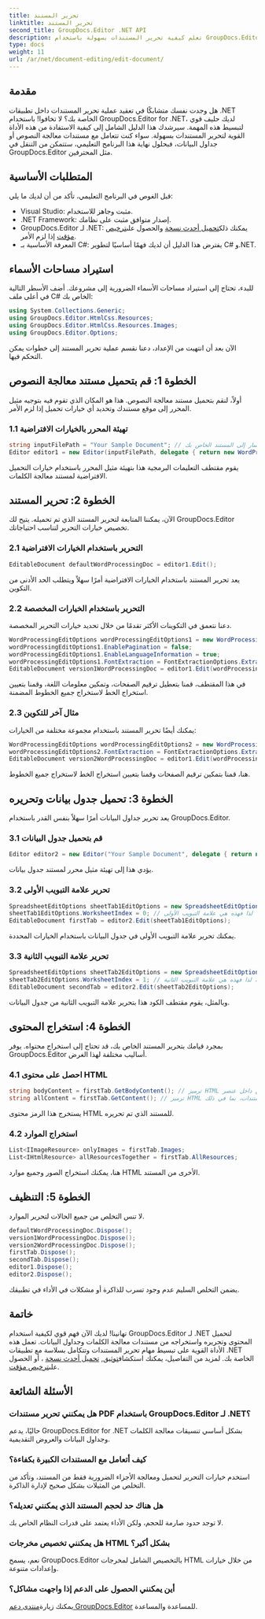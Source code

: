 ```yaml
---
title: تحرير المستند
linktitle: تحرير المستند
second_title: GroupDocs.Editor .NET API
description: تعلم كيفية تحرير المستندات بسهولة باستخدام GroupDocs.Editor لـ .NET. دليل خطوة بخطوة لمعالجة النصوص وملفات جداول البيانات.
type: docs
weight: 11
url: /ar/net/document-editing/edit-document/
---
```

## مقدمة
هل وجدت نفسك متشابكًا في تعقيد عملية تحرير المستندات داخل تطبيقات .NET الخاصة بك؟ لا تخافوا! باستخدام GroupDocs.Editor for .NET، لديك حليف قوي لتبسيط هذه المهمة. سيرشدك هذا الدليل الشامل إلى كيفية الاستفادة من هذه الأداة القوية لتحرير المستندات بسهولة. سواء كنت تتعامل مع مستندات معالجة النصوص أو جداول البيانات، فبحلول نهاية هذا البرنامج التعليمي، ستتمكن من التنقل في GroupDocs.Editor مثل المحترفين.
## المتطلبات الأساسية
قبل الغوص في البرنامج التعليمي، تأكد من أن لديك ما يلي:
- Visual Studio: مثبت وجاهز للاستخدام.
- .NET Framework: إصدار متوافق مثبت على نظامك.
-  GroupDocs.Editor لـ .NET: يمكنك ذلك[تحميل أحدث نسخة](https://releases.groupdocs.com/editor/net/) والحصول على[ترخيص مؤقت](https://purchase.groupdocs.com/temporary-license/) إذا لزم الأمر.
- المعرفة الأساسية بـ C#: يفترض هذا الدليل أن لديك فهمًا أساسيًا لتطوير C# و.NET.
## استيراد مساحات الأسماء
للبدء، تحتاج إلى استيراد مساحات الأسماء الضرورية إلى مشروعك. أضف الأسطر التالية في أعلى ملف C# الخاص بك:
```csharp
using System.Collections.Generic;
using GroupDocs.Editor.HtmlCss.Resources;
using GroupDocs.Editor.HtmlCss.Resources.Images;
using GroupDocs.Editor.Options;
```
الآن بعد أن انتهيت من الإعداد، دعنا نقسم عملية تحرير المستند إلى خطوات يمكن التحكم فيها.
## الخطوة 1: قم بتحميل مستند معالجة النصوص
أولاً، لنقم بتحميل مستند معالجة النصوص. هذا هو المكان الذي تقوم فيه بتوجيه مثيل المحرر إلى موقع مستندك وتحديد أي خيارات تحميل إذا لزم الأمر.
### 1.1 تهيئة المحرر بالخيارات الافتراضية
```csharp
string inputFilePath = "Your Sample Document"; // المسار إلى المستند الخاص بك
Editor editor1 = new Editor(inputFilePath, delegate { return new WordProcessingLoadOptions(); });
```
يقوم مقتطف التعليمات البرمجية هذا بتهيئة مثيل المحرر باستخدام خيارات التحميل الافتراضية لمستند معالجة الكلمات.
## الخطوة 2: تحرير المستند
الآن، يمكننا المتابعة لتحرير المستند الذي تم تحميله. يتيح لك GroupDocs.Editor تخصيص خيارات التحرير لتناسب احتياجاتك.
### 2.1 التحرير باستخدام الخيارات الافتراضية
```csharp
EditableDocument defaultWordProcessingDoc = editor1.Edit();
```
يعد تحرير المستند باستخدام الخيارات الافتراضية أمرًا سهلاً ويتطلب الحد الأدنى من التكوين.
### 2.2 التحرير باستخدام الخيارات المخصصة
دعنا نتعمق في التكوينات الأكثر تقدمًا من خلال تحديد خيارات التحرير المخصصة.
```csharp
WordProcessingEditOptions wordProcessingEditOptions1 = new WordProcessingEditOptions();
wordProcessingEditOptions1.EnablePagination = false;
wordProcessingEditOptions1.EnableLanguageInformation = true;
wordProcessingEditOptions1.FontExtraction = FontExtractionOptions.ExtractAllEmbedded;
EditableDocument version1WordProcessingDoc = editor1.Edit(wordProcessingEditOptions1);
```
في هذا المقتطف، قمنا بتعطيل ترقيم الصفحات، وتمكين معلومات اللغة، وقمنا بتعيين استخراج الخط لاستخراج جميع الخطوط المضمنة.
### 2.3 مثال آخر للتكوين
يمكنك أيضًا تحرير المستند باستخدام مجموعة مختلفة من الخيارات:
```csharp
WordProcessingEditOptions wordProcessingEditOptions2 = new WordProcessingEditOptions(true);
wordProcessingEditOptions2.FontExtraction = FontExtractionOptions.ExtractAll;
EditableDocument version2WordProcessingDoc = editor1.Edit(wordProcessingEditOptions2);
```
هنا، قمنا بتمكين ترقيم الصفحات وقمنا بتعيين استخراج الخط لاستخراج جميع الخطوط.
## الخطوة 3: تحميل جدول بيانات وتحريره
يعد تحرير جداول البيانات أمرًا سهلاً بنفس القدر باستخدام GroupDocs.Editor.
### 3.1 قم بتحميل جدول البيانات
```csharp
Editor editor2 = new Editor("Your Sample Document", delegate { return new SpreadsheetLoadOptions(); });
```
يؤدي هذا إلى تهيئة مثيل محرر لمستند جدول بيانات.
### 3.2 تحرير علامة التبويب الأولى
```csharp
SpreadsheetEditOptions sheetTab1EditOptions = new SpreadsheetEditOptions();
sheetTab1EditOptions.WorksheetIndex = 0; // يعتمد الفهرس على 0، لذا فهذه هي علامة التبويب الأولى
EditableDocument firstTab = editor2.Edit(sheetTab1EditOptions);
```
يمكنك تحرير علامة التبويب الأولى في جدول البيانات باستخدام الخيارات المحددة.
### 3.3 تحرير علامة التبويب الثانية
```csharp
SpreadsheetEditOptions sheetTab2EditOptions = new SpreadsheetEditOptions();
sheetTab2EditOptions.WorksheetIndex = 1; // يعتمد الفهرس على 0، لذا فهذه هي علامة التبويب الثانية
EditableDocument secondTab = editor2.Edit(sheetTab2EditOptions);
```
وبالمثل، يقوم مقتطف الكود هذا بتحرير علامة التبويب الثانية من جدول البيانات.
## الخطوة 4: استخراج المحتوى
بمجرد قيامك بتحرير المستند الخاص بك، قد تحتاج إلى استخراج محتواه. يوفر GroupDocs.Editor أساليب مختلفة لهذا الغرض.
### 4.1 احصل على محتوى HTML
```csharp
string bodyContent = firstTab.GetBodyContent(); // ترميز HTML من داخل عنصر HTML->BODY
string allContent = firstTab.GetContent(); // ترميز HTML كامل لجميع المستندات، بما في ذلك HTML->رأس HEAD ومحتواه
```
يستخرج هذا الرمز محتوى HTML للمستند الذي تم تحريره.
### 4.2 استخراج الموارد
```csharp
List<IImageResource> onlyImages = firstTab.Images;
List<IHtmlResource> allResourcesTogether = firstTab.AllResources;
```
هنا، يمكنك استخراج الصور وجميع موارد HTML الأخرى من المستند.
## الخطوة 5: التنظيف
لا تنس التخلص من جميع الحالات لتحرير الموارد.
```csharp
defaultWordProcessingDoc.Dispose();
version1WordProcessingDoc.Dispose();
version2WordProcessingDoc.Dispose();
firstTab.Dispose();
secondTab.Dispose();
editor1.Dispose();
editor2.Dispose();
```
يضمن التخلص السليم عدم وجود تسرب للذاكرة أو مشكلات في الأداء في تطبيقك.
## خاتمة
 تهانينا! لديك الآن فهم قوي لكيفية استخدام GroupDocs.Editor لـ .NET لتحميل المحتوى وتحريره واستخراجه من مستندات معالجة الكلمات وجداول البيانات. تعمل هذه الأداة القوية على تبسيط مهام تحرير المستندات وتتكامل بسلاسة مع تطبيقات .NET الخاصة بك. لمزيد من التفاصيل، يمكنك استكشاف[توثيق](https://reference.groupdocs.com/editor/net/), [تحميل أحدث نسخة](https://releases.groupdocs.com/editor/net/) ، أو الحصول على[ترخيص مؤقت](https://purchase.groupdocs.com/temporary-license/).
## الأسئلة الشائعة
### هل يمكنني تحرير مستندات PDF باستخدام GroupDocs.Editor لـ .NET؟
حاليًا، يدعم GroupDocs.Editor for .NET بشكل أساسي تنسيقات معالجة الكلمات وجداول البيانات والعروض التقديمية.
### كيف أتعامل مع المستندات الكبيرة بكفاءة؟
استخدم خيارات التحرير لتحميل ومعالجة الأجزاء الضرورية فقط من المستند، وتأكد من التخلص من المثيلات بشكل صحيح لإدارة الذاكرة.
### هل هناك حد لحجم المستند الذي يمكنني تعديله؟
لا توجد حدود صارمة للحجم، ولكن الأداء يعتمد على قدرات النظام الخاص بك.
### هل يمكنني تخصيص مخرجات HTML بشكل أكبر؟
نعم، يسمح GroupDocs.Editor بالتخصيص الشامل لمخرجات HTML من خلال خيارات وإعدادات متنوعة.
### أين يمكنني الحصول على الدعم إذا واجهت مشاكل؟
 يمكنك زيارة[منتدى دعم GroupDocs.Editor](https://forum.groupdocs.com/c/editor/20) للمساعدة والمساعدة.